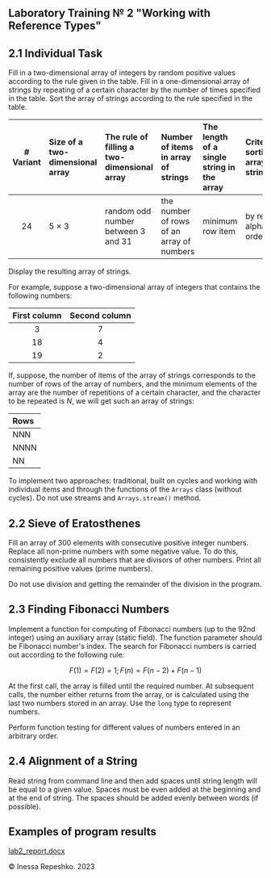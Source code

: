 ## Laboratory Training № 2 "Working with Reference Types"

## 2.1 Individual Task

Fill in a two-dimensional array of integers by random positive values according to the rule given in the table. Fill in a one-dimensional array of strings by repeating of a certain character by the number of times specified in the table. Sort the array of strings according to the rule specified in the table.

| # Variant | Size of a two-dimensional array | The rule of filling a two-dimensional array | Number of items in array of strings       | The length of a single string in the array | Criterion of sorting array of strings |
| :-------: | :------------------------------ | :------------------------------------------ | :---------------------------------------- | :----------------------------------------- | :------------------------------------ |
| 24        | 5 × 3                           | random odd number between 3 and 31          | the number of rows of an array of numbers | minimum row item                           | by reverse alphabetical order         |

Display the resulting array of strings.

For example, suppose a two-dimensional array of integers that contains the following numbers:

| First column | Second column  |
| :----------: | :------------: |
| 3            | 7              |
| 18           | 4              |
| 19           | 2              |

If, suppose, the number of items of the array of strings corresponds to the number of rows of the array of numbers, and the minimum elements of the array are the number of repetitions of a certain character, and the character to be repeated is $`N`$, we will get such an array of strings:

| Rows |
| :--- |
| NNN  |
| NNNN |
| NN   |

To implement two approaches: traditional, built on cycles and working with individual items and through the functions of the ```Arrays``` class (without cycles). Do not use streams and ```Arrays.stream()``` method.

## 2.2 Sieve of Eratosthenes

Fill an array of 300 elements with consecutive positive integer numbers. Replace all non-prime numbers with some negative value. To do this, consistently exclude all numbers that are divisors of other numbers. Print all remaining positive values (prime numbers).

Do not use division and getting the remainder of the division in the program.

## 2.3 Finding Fibonacci Numbers

Implement a function for computing of Fibonacci numbers (up to the 92nd integer) using an auxiliary array (static field). The function parameter should be Fibonacci number's index. The search for Fibonacci numbers is carried out according to the following rule:

```math
F(1) = F(2) = 1;   F(n) = F(n - 2) + F(n - 1)
```

At the first call, the array is filled until the required number. At subsequent calls, the number either returns from the array, or is calculated using the last two numbers stored in an array. Use the ```long``` type to represent numbers.

Perform function testing for different values of numbers entered in an arbitrary order.

## 2.4 Alignment of a String

Read string from command line and then add spaces until string length will be equal to a given value. Spaces must be even added at the beginning and at the end of string. The spaces should be added evenly between words (if possible).

## Examples of program results

[lab2_report.docx](https://github.com/InessaRepeshko/java-programming/blob/main/lab2/lab2_report.docx)

© Inessa Repeshko. 2023
